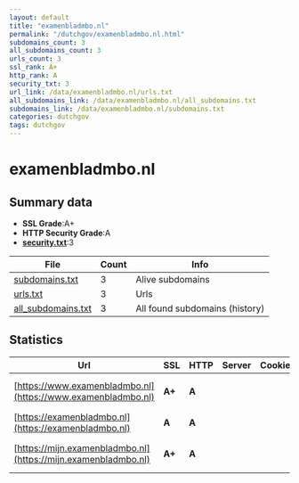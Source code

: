 ```yaml
---
layout: default
title: "examenbladmbo.nl"
permalink: "/dutchgov/examenbladmbo.nl.html"
subdomains_count: 3
all_subdomains_count: 3
urls_count: 3
ssl_rank: A+
http_rank: A
security_txt: 3
url_link: /data/examenbladmbo.nl/urls.txt
all_subdomains_link: /data/examenbladmbo.nl/all_subdomains.txt
subdomains_link: /data/examenbladmbo.nl/subdomains.txt
categories: dutchgov
tags: dutchgov
---
```



# examenbladmbo.nl
## Summary data


 - **SSL Grade**:A+
 - **HTTP Security Grade**:A
 - **[security.txt](https://www.digitaleoverheid.nl/nieuws/standaard-security-txt-nu-verplicht-voor-overheid/)**:3


| File       | Count | Info |
|------------|-------|------|
|[subdomains.txt](/DutchGovScope/data/examenbladmbo.nl/subdomains.txt)|3|Alive subdomains|
|[urls.txt](/DutchGovScope/data/examenbladmbo.nl/urls.txt)|3|Urls|
|[all_subdomains.txt](/DutchGovScope/data/examenbladmbo.nl/all_subdomains.txt)|3|All found subdomains (history)|


## Statistics


| Url | SSL | HTTP | Server | Cookie | HSTS | CORS | CTO | CSP | XFO | XXP | RP |FP| Tech |Title |
|--------|-------|-------|------|------|------|------|------|------|------|------|------|------|------|------|
|[https://www.examenbladmbo.nl](https://www.examenbladmbo.nl)| **A+**| **A**|| |:white_check_mark: | | | :white_check_mark:| :white_check_mark: | | :white_check_mark: | |Drupal:10 HSTS PHP|Examenbladmbo.nl|
|[https://examenbladmbo.nl](https://examenbladmbo.nl)| **A**| **A**|| |:white_check_mark: | | | :white_check_mark:| :white_check_mark: | | :white_check_mark: | ||308 Permanent Re...|
|[https://mijn.examenbladmbo.nl](https://mijn.examenbladmbo.nl)| **A+**| **A**|| |:white_check_mark: | | | | :white_check_mark: | | :white_check_mark: | |Drupal:10 HSTS PHP|Redirecting to h...|

